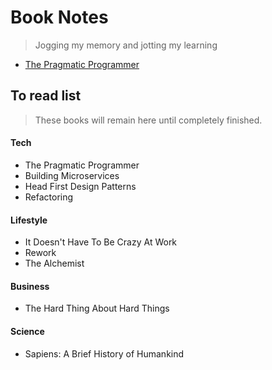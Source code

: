 # Book Notes
> Jogging my memory and jotting my learning

* [The Pragmatic Programmer](the-pragmatic-programmer.md)

## To read list
> These books will remain here until completely finished.

#### Tech
* The Pragmatic Programmer
* Building Microservices
* Head First Design Patterns
* Refactoring

#### Lifestyle
* It Doesn't Have To Be Crazy At Work
* Rework
* The Alchemist

#### Business
* The Hard Thing About Hard Things

#### Science
* Sapiens: A Brief History of Humankind